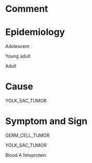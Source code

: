 # Comment

# Epidemiology

Adolescent

Young adult

Adult

# Cause

YOLK_SAC_TUMOR

# Symptom and Sign

GERM_CELL_TUMOR

YOLK_SAC_TUMOR

Blood A fetoprotein

